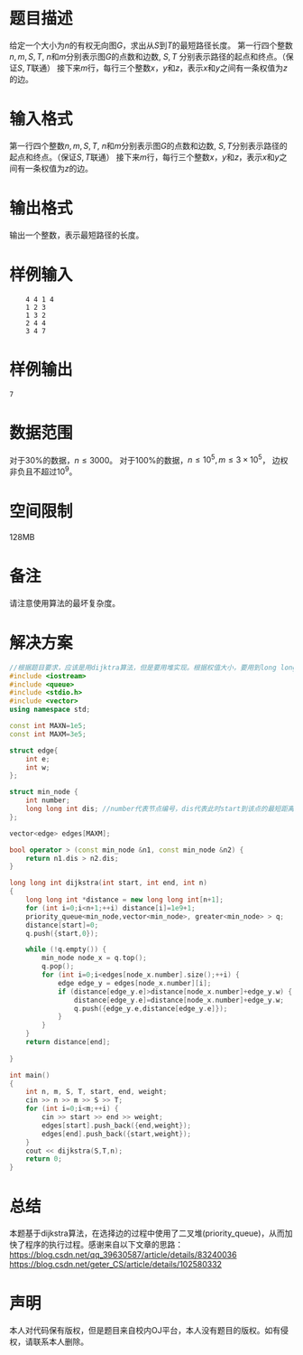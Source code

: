 # 题目描述
给定一个大小为$n$的有权无向图$G$，求出从$S$到$T$的最短路径长度。 第一行四个整数$n,m,S,T$, $n$和$m$分别表示图$G$的点数和边数, $S, T$ 分别表示路径的起点和终点。（保证$S, T$联通）
接下来$m$行，每行三个整数$x，y$和$z$，表示$x$和$y$之间有一条权值为$z$的边。

# 输入格式
第一行四个整数$n,m,S,T$, $n$和$m$分别表示图$G$的点数和边数, $S, T$分别表示路径的起点和终点。（保证$S, T$联通）
接下来$m$行，每行三个整数$x，y$和$z$，表示$x$和$y$之间有一条权值为$z$的边。

# 输出格式
输出一个整数，表示最短路径的长度。

# 样例输入
```
    4 4 1 4
    1 2 3
    1 3 2
    2 4 4
    3 4 7
 ```
 
 #  样例输出
 
 ```
 7
 ```
 
# 数据范围
对于30%的数据，$n \le 3000$。
对于100%的数据，$n \le 10^5, m \le 3 \times 10^5$， 边权非负且不超过$10^9$。

# 空间限制
128MB

# 备注
请注意使用算法的最坏复杂度。

# 解决方案
```cpp
//根据题目要求，应该是用dijktra算法，但是要用堆实现。根据权值大小，要用到long long int 
#include <iostream>
#include <queue>
#include <stdio.h>
#include <vector>
using namespace std;

const int MAXN=1e5;
const int MAXM=3e5;

struct edge{
    int e;
    int w;
};

struct min_node {
    int number;
    long long int dis; //number代表节点编号，dis代表此时start到该点的最短距离
};

vector<edge> edges[MAXM];

bool operator > (const min_node &n1, const min_node &n2) {
    return n1.dis > n2.dis;
}

long long int dijkstra(int start, int end, int n)
{
    long long int *distance = new long long int[n+1];
    for (int i=0;i<n+1;++i) distance[i]=1e9+1;
    priority_queue<min_node,vector<min_node>, greater<min_node> > q;
    distance[start]=0;
    q.push({start,0});

    while (!q.empty()) {
        min_node node_x = q.top();
        q.pop();
        for (int i=0;i<edges[node_x.number].size();++i) {
            edge edge_y = edges[node_x.number][i];
            if (distance[edge_y.e]>distance[node_x.number]+edge_y.w) {
                distance[edge_y.e]=distance[node_x.number]+edge_y.w;
                q.push({edge_y.e,distance[edge_y.e]});
            }
        }
    }
    return distance[end];
    
}

int main()
{
    int n, m, S, T, start, end, weight;
    cin >> n >> m >> S >> T;
    for (int i=0;i<m;++i) {
        cin >> start >> end >> weight;
        edges[start].push_back({end,weight});
        edges[end].push_back({start,weight});
    }
    cout << dijkstra(S,T,n);
    return 0;
}
```
 # 总结
 本题基于dijkstra算法，在选择边的过程中使用了二叉堆(priority_queue)，从而加快了程序的执行过程。感谢来自以下文章的思路： https://blog.csdn.net/qq_39630587/article/details/83240036
https://blog.csdn.net/geter_CS/article/details/102580332

# 声明
本人对代码保有版权，但是题目来自校内OJ平台，本人没有题目的版权。如有侵权，请联系本人删除。
